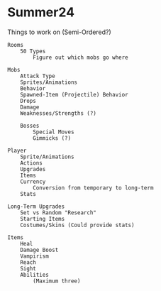 # Summer24

Things to work on (Semi-Ordered?)

    Rooms
        50 Types
            Figure out which mobs go where

    Mobs
        Attack Type
        Sprites/Animations
        Behavior
        Spawned-Item (Projectile) Behavior
        Drops
        Damage
        Weaknesses/Strengths (?)

        Bosses
            Special Moves
            Gimmicks (?)
    
    Player 
        Sprite/Animations
        Actions
        Upgrades
        Items
        Currency
            Conversion from temporary to long-term
        Stats

    Long-Term Upgrades
        Set vs Random "Research"
        Starting Items
        Costumes/Skins (Could provide stats)
    
    Items
        Heal
        Damage Boost
        Vampirism
        Reach
        Sight
        Abilities
            (Maximum three)